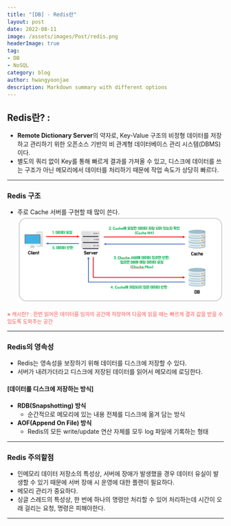 ```yaml
---
title: "[DB] - Redis란"
layout: post
date: 2022-08-11
image: /assets/images/Post/redis.png
headerImage: true
tag:
- DB
- NoSQL
category: blog
author: hwangyoonjae
description: Markdown summary with different options
---
```


## Redis란? :
- **Remote Dictionary Server**의 약자로, Key-Value 구조의 비정형 데이터를 저장하고 관리하기 위한 오픈소스 기반의 비 관계형 데이터베이스 관리 시스템(DBMS)이다.
- 별도의 쿼리 없이 Key를 통해 빠르게 결과를 가져올 수 있고, 디스크에 데이터를 쓰는 구조가 아닌 메모리에서 데이터를 처리하기 때문에 작업 속도가 상당히 빠르다.

* * *

### Redis 구조
- 주로 Cache 서버를 구현할 때 많이 쓴다.
[![텍스트](/assets/images/DB/Redis%20%EA%B5%AC%EC%A1%B0.PNG)](/assets/images/DB/Redis%20%EA%B5%AC%EC%A1%B0.PNG)

<span style="color:#FA5858; font-size:12px">※ 캐시란? : 한번 읽어온 데이터를 임의의 공간에 저장하여 다음에 읽을 때는 빠르게 결과 값을 받을 수 있도록 도와주는 공간</span>
* * *

### Redis의 영속성
- Redis는 영속성을 보장하기 위해 데이터를 디스크에 저장할 수 있다.
- 서버가 내려가더라고 디스크에 저장된 데이터를 읽어서 메모리에 로딩한다.


#### [데이터를 디스크에 저장하는 방식]
- **RDB(Snapshotting) 방식**
  - 순간적으로 메모리에 있는 내용 전체를 디스크에 옮겨 담는 방식
- **AOF(Append On File) 방식**
  - Redis의 모든 write/update 연산 자체를 모두 log 파일에 기록하는 형태

* * *

### Redis 주의할점
- 인메모리 데이터 저장소의 특성상, 서버에 장애가 발생했을 경우 데이터 유실이 발생할 수 있기 때문에 서버 장애 시 운영에 대한 플랜이 필요하다.
- 메모리 관리가 중요하다.
- 싱글 스레드의 특성상, 한 번에 하나의 명령만 처리할 수 있어 처리하는데 시간이 오래 걸리는 요청, 명령은 피해야한다.

* * *